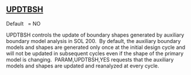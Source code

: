## [UPDTBSH](https://nexus.hexagon.com/documentationcenter/bundle/MSC_Nastran_2022.4/page/Nastran_Combined_Book/qrg/parameters/TOC.UPDTBSH.xhtml)

Default    = NO

UPDTBSH controls the update of boundary shapes generated by auxiliary boundary model analysis in SOL 200.  By default, the auxiliary boundary models and shapes are generated only once at the initial design cycle and will not be updated in subsequent cycles even if the shape of the primary model is changing.  PARAM,UPDTBSH,YES requests that the auxiliary models and shapes are updated and reanalyzed at every cycle.

